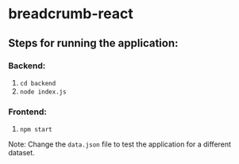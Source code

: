 # breadcrumb-react
## Steps for running the application:
### Backend:

1. `cd backend`
2. `node index.js`

### Frontend:

1. `npm start`


Note: Change the `data.json` file to test the application for a different dataset. 
